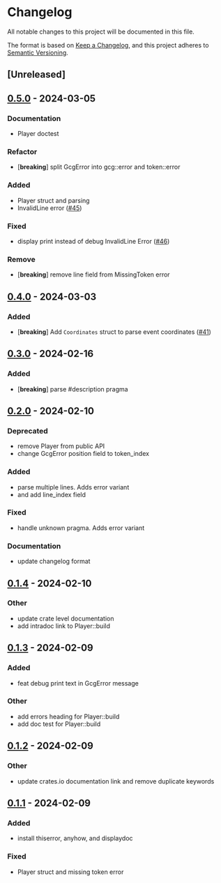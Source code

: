 # Changelog
All notable changes to this project will be documented in this file.

The format is based on [Keep a Changelog](https://keepachangelog.com/en/1.0.0/),
and this project adheres to [Semantic Versioning](https://semver.org/spec/v2.0.0.html).

## [Unreleased]

## [0.5.0](https://github.com/20jasper/gcg-parser/compare/v0.4.0...v0.5.0) - 2024-03-05

### Documentation
- Player doctest

### Refactor
- [**breaking**] split GcgError into gcg::error and token::error

### Added
- Player struct and parsing
- InvalidLine error ([#45](https://github.com/20jasper/gcg-parser/pull/45))

### Fixed
- display print instead of debug InvalidLine Error ([#46](https://github.com/20jasper/gcg-parser/pull/46))

### Remove
- [**breaking**] remove line field from MissingToken error

## [0.4.0](https://github.com/20jasper/gcg-parser/compare/v0.3.0...v0.4.0) - 2024-03-03

### Added
- [**breaking**] Add `Coordinates` struct to parse event coordinates ([#41](https://github.com/20jasper/gcg-parser/pull/41))

## [0.3.0](https://github.com/20jasper/gcg-parser/compare/v0.2.0...v0.3.0) - 2024-02-16

### Added
- [**breaking**] parse #description pragma

## [0.2.0](https://github.com/20jasper/gcg-parser/compare/v0.1.4...v0.2.0) - 2024-02-10

### Deprecated
- remove Player from public API
- change GcgError position field to token_index

### Added
- parse multiple lines. Adds error variant
- and add line_index field

### Fixed
- handle unknown pragma. Adds error variant

### Documentation
- update changelog format

## [0.1.4](https://github.com/20jasper/gcg-parser/compare/v0.1.3...v0.1.4) - 2024-02-10

### Other
- update crate level documentation
- add intradoc link to Player::build

## [0.1.3](https://github.com/20jasper/gcg-parser/compare/v0.1.2...v0.1.3) - 2024-02-09

### Added
- feat debug print text in GcgError message

### Other
- add errors heading for Player::build
- add doc test for Player::build

## [0.1.2](https://github.com/20jasper/gcg-parser/compare/v0.1.1...v0.1.2) - 2024-02-09

### Other
- update crates.io documentation link and remove duplicate keywords

## [0.1.1](https://github.com/20jasper/gcg-parser/compare/v0.1.0...v0.1.1) - 2024-02-09

### Added
- install thiserror, anyhow, and displaydoc

### Fixed
- Player struct and missing token error

